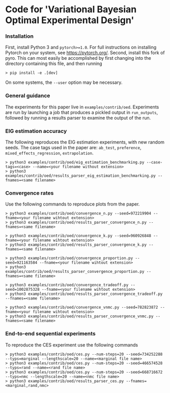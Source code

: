 # Code for 'Variational Bayesian Optimal Experimental Design'

### Installation
First, install Python 3 and `pytorch>=1.0`. For full instructions on installing Pytorch on your system,
 see https://pytorch.org/.
Second, install this fork of pyro. This can most easily be accomplished by first changing into the directory 
containing this file, and then running

    > pip install -e .[dev]
    
On some systems, the `--user` option may be necessary.

### General guidance
The experiments for this paper live in `examples/contrib/oed`. Experiments are run by launching a
job that produces a pickled output in `run_outputs`, followed by running a results parser to examine
the output of the run.

### EIG estimation accuracy
The following reproduces the EIG estimation experiments, with new random seeds. The case tags used in the paper
are: `ab_test`, `preference`, `mixed_effects_regression`, `extrapolation`.

    > python3 examples/contrib/oed/eig_estimation_benchmarking.py --case-tags=<case> --name=<your filename without extension>
    > python3 examples/contrib/oed/results_parser_eig_estimation_benchmarking.py --fnames=<same filename>

### Convergence rates
Use the following commands to reproduce plots from the paper.

    > python3 examples/contrib/oed/convergence_n.py --seed=972219904 --fname=<your filename wihtout extension>
    > python3 examples/contrib/oed/results_parser_convergence_n.py --fnames=<same filename>
    
    > python3 examples/contrib/oed/convergence_k.py --seed=960926848 --fname=<your filename wihtout extension>
    > python3 examples/contrib/oed/results_parser_convergence_k.py --fnames=<same filename>
    
    > python3 examples/contrib/oed/convergence_proportion.py --seed=921163584 --fname=<your filename wihtout extension>
    > python3 examples/contrib/oed/results_parser_convergence_proportion.py --fnames=<same filename>
    
    > python3 examples/contrib/oed/convergence_tradeoff.py --seed=1002875328 --fname=<your filename wihtout extension>
    > python3 examples/contrib/oed/results_parser_convergence_tradeoff.py --fnames=<same filename>
    
    > python3 examples/contrib/oed/convergence_vnmc.py --seed=782823872 --fname=<your filename wihtout extension>
    > python3 examples/contrib/oed/results_parser_convergence_vnmc.py --fnames=<same filename>
    
    
### End-to-end sequential experiments
To reproduce the CES experiment use the following commands

    > python3 examples/contrib/oed/ces.py --num-steps=20 --seed=734252288 --typs=marginal --lengthscale=20 --name=<marginal file name>
    > python3 examples/contrib/oed/ces.py --num-steps=20 --seed=466574528 --typs=rand --name=<rand file name>
    > python3 examples/contrib/oed/ces.py --num-steps=20 --seed=668716672 --typs=nmc --lengthscale=20 --name=<nmc file name>
    > python3 examples/contrib/oed/results_parser_ces.py --fnames=<marginal,rand,nmc>
